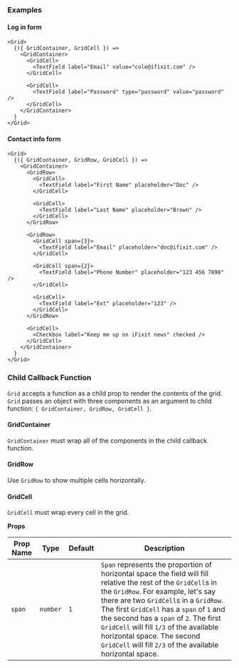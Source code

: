 ### Examples

#### Log in form

```
<Grid>
  {({ GridContainer, GridCell }) =>
    <GridContainer>
      <GridCell>
        <TextField label="Email" value="cole@ifixit.com" />
      </GridCell>

      <GridCell>
        <TextField label="Password" type="password" value="password" />
      </GridCell>
    </GridContainer>
  }
</Grid>
```

#### Contact info form

```
<Grid>
  {({ GridContainer, GridRow, GridCell }) =>
    <GridContainer>
      <GridRow>
        <GridCell>
          <TextField label="First Name" placeholder="Doc" />
        </GridCell>

        <GridCell>
          <TextField label="Last Name" placeholder="Brown" />
        </GridCell>
      </GridRow>

      <GridRow>
        <GridCell span={3}>
          <TextField label="Email" placeholder="doc@ifixit.com" />
        </GridCell>

        <GridCell span={2}>
          <TextField label="Phone Number" placeholder="123 456 7890" />
        </GridCell>

        <GridCell>
          <TextField label="Ext" placeholder="123" />
        </GridCell>
      </GridRow>

      <GridCell>
        <Checkbox label="Keep me up on iFixit news" checked />
      </GridCell>
    </GridContainer>
  }
</Grid>
```

### Child Callback Function

`Grid` accepts a function as a child prop to render the contents of the grid. `Grid` passes an object with three components as an argument to child function: `{ GridContainer, GridRow, GridCell }`.

#### **GridContainer**

`GridContainer` must wrap all of the components in the child callback function.

#### **GridRow**

Use `GridRow` to show multiple cells horizontally.

#### **GridCell**

`GridCell` must wrap every cell in the grid.

**Props**

| Prop Name | Type | Default | Description |
| --- | --- | ---| --- |
| `span` | `number` | `1` | `Span` represents the proportion of horizontal space the field will fill relative the rest of the `GridCell`s in the `GridRow`. For example, let's say there are two `GridCell`s in a `GridRow`. The first `GridCell` has a `span` of `1` and the second has a `span` of `2`. The first `GridCell` will fill `1/3` of the available horizontal space. The second `GridCell` will fill `2/3` of the available horizontal space. |
